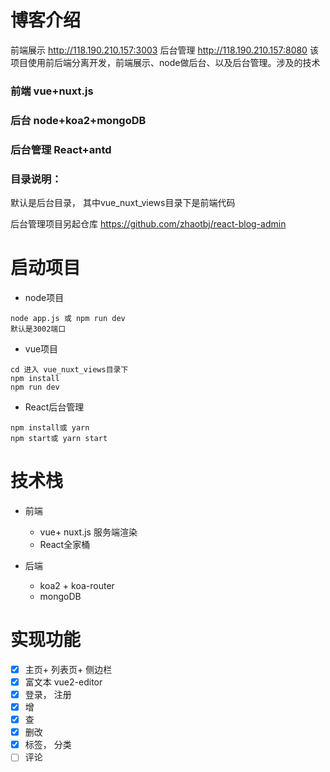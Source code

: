# 博客介绍
前端展示 http://118.190.210.157:3003
后台管理 http://118.190.210.157:8080
该项目使用前后端分离开发，前端展示、node做后台、以及后台管理。涉及的技术

### 前端 vue+nuxt.js

### 后台 node+koa2+mongoDB
### 后台管理 React+antd  

### 目录说明：
 默认是后台目录， 其中vue_nuxt_views目录下是前端代码

后台管理项目另起仓库 https://github.com/zhaotbj/react-blog-admin 

# 启动项目
- node项目
```
node app.js 或 npm run dev
默认是3002端口
```
- vue项目
```
cd 进入 vue_nuxt_views目录下
npm install
npm run dev
```
- React后台管理
```
npm install或 yarn
npm start或 yarn start
```

# 技术栈
- 前端
  + vue+ nuxt.js  服务端渲染
  + React全家桶

- 后端
  + koa2 + koa-router
  + mongoDB 

# 实现功能

- [x] 主页+ 列表页+ 侧边栏
- [x] 富文本 vue2-editor
- [x] 登录， 注册
- [x] 增
- [x] 查
- [x] 删改
- [x] 标签， 分类
- [ ] 评论
